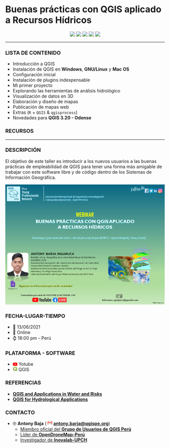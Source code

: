 # Buenas prácticas con QGIS aplicado a Recursos Hídricos
<p align="center">
  <img href="https://github.com/pigreco/workshop-estate-gis-2021/discussions" src="https://img.shields.io/badge/discussioni-partecipa-brightgreen?style=for-the-badge&logo=github"/>
  <img href="https://github.com/pigreco/workshop-estate-gis-2021/discussions" src="https://img.shields.io/badge/QGISPeru-%23FF0000.svg?&style=for-the-badge&logo=qgis&logoColor=white"/>
  <img href = "https://www.linkedin.com/in/antonybarja/" src="https://img.shields.io/badge/linkedin-%230077B5.svg?&style=for-the-badge&logo=linkedin&logoColor=white">
  <img src="https://img.shields.io/badge/twitter-%231DA1F2.svg?&style=for-the-badge&logo=twitter&logoColor=white">
  <img src="https://img.shields.io/badge/youtube-%23FF0000.svg?&style=for-the-badge&logo=youtube&logoColor=white" href="https://www.youtube.com/channel/UCuWvYTTYCZBmbDoEbsY2MSw"/>
</p>

---

### **LISTA DE CONTENIDO**
 - Introducción a QGIS
 - Instalación de QGIS en **Windows**, **GNU/Linux** y **Mac
  OS**
 - Configuración inicial
 - Instalación de plugins indespensable
 - Mi primer proyecto
 - Explorando las herramientas de análisis hidrológico
 - Visualización de datos en 3D
 - Elaboración y diseño de mapas
 - Publicación de mapas web
 - Extras (`R` + `QGIS` &  `qgisprocess`)
 - Novedades para **QGIS 3.20 - Odense**

### **RECURSOS**



---
### **DESCRIPCIÓN**

El objetivo de este taller es introducir a los nuevos usuarios a las buenas prácticas de empleabilidad de QGIS para tener una forma más amigable de trabajar con este software libre y de código dentro de los Sistemas de Información Geográfica.

![](./img/flyer.png)


### **FECHA-LUGAR-TIEMPO**
 * 📅 13/06/2021
 * 🔵 Online
 * ⌚ 18:00 pm - Perú


### **PLATAFORMA - SOFTWARE**
 * <img src="./img/youtube.png" height=10> Yotube
 * <img src="./img/qgis.png" height=14> QGIS


### **REFERENCIAS**

 * [**QGIS and Applications in Water and Risks**](https://www.wiley.com/en-cr/QGIS+and+Applications+in+Water+and+Risks-p-9781786302717)
 * [**QGIS for Hydrological Applications**](https://locatepress.com/hyd)

### **CONTACTO**
* 🤓 **Antony Baja** ( <img src="./img/email.png" height=14> <b>antony.barja@qgispe.org</b>)
  - [Miembro oficial del **Grupo de Usuarios de QGIS Perú**](https://github.com/qgispe)
  - [Líder de **OpenDroneMap-Perú**](https://www.facebook.com/groups/1467793856763738)
  - [Investigador de **Inovalab-UPCH**](https://www.innovalab.info/)

